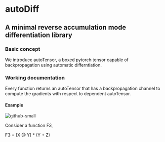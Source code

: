 # autoDiff

## A minimal reverse accumulation mode differentiation library

### Basic concept

We introduce autoTensor, a boxed pytorch tensor capable of backpropagation using automatic differntiation.

### Working documentation

Every function returns an autoTensor that has a backpropagation channel to compute the gradients with respect to dependent autoTensor.

#### Example

![github-small](autofiff.jpeg)

Consider a function F3,

F3 = (X @ Y) * (Y + Z)


